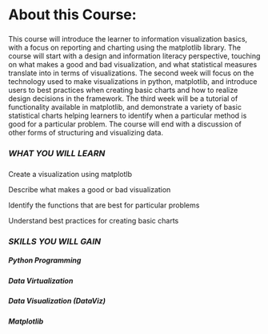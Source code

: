 # About this Course:
###
This course will introduce the learner to information visualization basics, with a focus on reporting and charting using the matplotlib library. The course will start with a design and information literacy perspective, touching on what makes a good and bad visualization, and what statistical measures translate into in terms of visualizations. The second week will focus on the technology used to make visualizations in python, matplotlib, and introduce users to best practices when creating basic charts and how to realize design decisions in the framework. The third week will be a tutorial of functionality available in matplotlib, and demonstrate a variety of basic statistical charts helping learners to identify when a particular method is good for a particular problem. The course will end with a discussion of other forms of structuring and visualizing data. 
###

### *WHAT YOU WILL LEARN*
###
Create a visualization using matplotlb

Describe what makes a good or bad visualization

Identify the functions that are best for particular problems

Understand best practices for creating basic charts
###

### *SKILLS YOU WILL GAIN*

##### Python Programming
##### Data Virtualization
##### Data Visualization (DataViz)
##### Matplotlib
